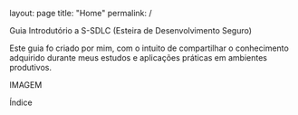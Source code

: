 layout: page
title: "Home"
permalink: /

Guia Introdutório a S-SDLC (Esteira de Desenvolvimento Seguro)

Este guia fo criado por mim, com o intuito de compartilhar o conhecimento adquirido durante meus estudos e aplicações práticas em ambientes produtivos.

IMAGEM

Índice

